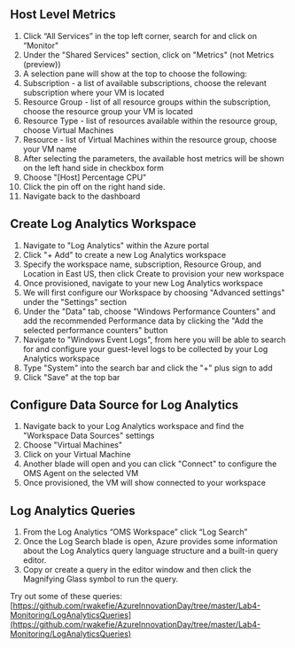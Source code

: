 ## Host Level Metrics

1. Click “All Services” in the top left corner, search for and click on “Monitor"
2. Under the "Shared Services" section, click on "Metrics" (not Metrics (preview))
3. A selection pane will show at the top to choose the following:
  1. Subscription - a list of available subscriptions, choose the relevant subscription where your VM is located
  2. Resource Group - list of all resource groups within the subscription, choose the resource group your VM is located
  3. Resource Type - list of resources available within the resource group, choose Virtual Machines
  4. Resource - list of Virtual Machines within the resource group, choose your VM name
4. After selecting the parameters, the available host metrics will be shown on the left hand side in checkbox form
5. Choose "[Host] Percentage CPU"
6. Click the pin off on the right hand side.
7. Navigate back to the dashboard

## Create Log Analytics Workspace

1. Navigate to "Log Analytics" within the Azure portal
2. Click "+ Add" to create a new Log Analytics workspace
3. Specify the workspace name, subscription, Resource Group, and Location in East US, then click Create to provision your new workspace
4. Once provisioned, navigate to your new Log Analytics workspace
5. We will first configure our Workspace by choosing "Advanced settings" under the "Settings" section
6. Under the "Data" tab, choose "Windows Performance Counters" and add the recommended Performance data by clicking the "Add the selected performance counters" button
7. Navigate to "Windows Event Logs", from here you will be able to search for and configure your guest-level logs to be collected by your Log Analytics workspace
8. Type "System" into the search bar and click the "+" plus sign to add
9. Click "Save" at the top bar


## Configure Data Source for Log Analytics

1. Navigate back to your Log Analytics workspace and find the "Workspace Data Sources" settings
2. Choose "Virtual Machines"
3. Click on your Virtual Machine
4. Another blade will open and you can click "Connect" to configure the OMS Agent on the selected VM
5. Once provisioned, the VM will show connected to your workspace


## Log Analytics Queries

1. From the Log Analytics “OMS Workspace” click “Log Search”
2. Once the Log Search blade is open, Azure provides some information about the Log Analytics query language structure and a built-in query editor.
3. Copy or create a query in the editor window and then click the Magnifying Glass symbol to run the query.

Try out some of these queries:
[https://github.com/rwakefie/AzureInnovationDay/tree/master/Lab4-Monitoring/LogAnalyticsQueries](https://github.com/rwakefie/AzureInnovationDay/tree/master/Lab4-Monitoring/LogAnalyticsQueries)